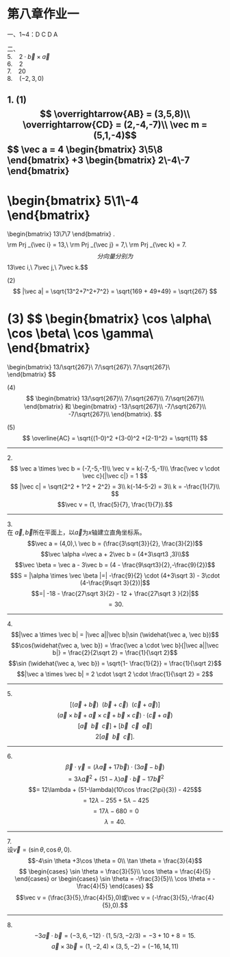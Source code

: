 # 第八章作业一
一、1~4：D C D A  

二、  
5\. $\ \ \ 2\cdot\vec b \times \vec a$  
6\. $\ \ \ 2$  
7\. $\ \ \ 20$  
8\. $\ \ \ (-2,3,0)$

1\.
(1)
$$
\overrightarrow{AB} = (3,5,8)\\
\overrightarrow{CD} = (2,-4,-7)\\
\vec m = (5,1,-4)$$
$$
\vec a = 
4
\begin{bmatrix}
    3\\5\\8
\end{bmatrix}
+3
\begin{bmatrix}
    2\\-4\\-7
\end{bmatrix}
-
\begin{bmatrix}
    5\\1\\-4
\end{bmatrix}
=
\begin{bmatrix}
    13\\7\\7
\end{bmatrix}
.
$$
$$\rm Prj _{\vec i} = 13,\ \rm Prj _{\vec j} = 7,\ \rm Prj _{\vec k} = 7.$$
分向量分别为
$$13\vec i,\ 7\vec j,\ 7\vec k.$$

(2)
$$
|\vec a| = \sqrt{13^2+7^2+7^2} = \sqrt{169 + 49+49} = \sqrt{267} 
$$

(3)
$$
\begin{bmatrix}
    \cos \alpha\\
    \cos \beta\\
    \cos \gamma\\
\end{bmatrix}
=
\begin{bmatrix}
    13/\sqrt{267}\\
    7/\sqrt{267}\\
    7/\sqrt{267}\\    
\end{bmatrix}
$$

(4)
$$
\begin{bmatrix}
    13/\sqrt{267}\\
    7/\sqrt{267}\\
    7/\sqrt{267}\\    
\end{bmatrix}
和
\begin{bmatrix}
    -13/\sqrt{267}\\
    -7/\sqrt{267}\\
    -7/\sqrt{267}\\    
\end{bmatrix}.
$$

(5)
$$
\overline{AC} = \sqrt{(1-0)^2 +(3-0)^2 +(2-1)^2} = \sqrt{11}
$$

___
2\.  
$$
\vec a \times \vec b = (-7,-5,-1)\\
\vec v = k(-7,-5,-1)\\
\frac{\vec v \cdot \vec c}{|\vec c|} = 1
$$
$$
|\vec c| = \sqrt{2^2 + 1^2 + 2^2} = 3\\
k(-14-5-2) = 3\\
k = -\frac{1}{7}\\
$$
$$\vec v = (1, \frac{5}{7}, \frac{1}{7}).$$
___
3\.  
在$\ \vec a, \vec b$所在平面上，以$\vec a$为$x$轴建立直角坐标系。
$$\vec a = (4,0),\ \vec b = (\frac{3\sqrt{3}}{2}, \frac{3}{2})$$
$$\vec \alpha =\vec a + 2\vec b = (4+3\sqrt3 ,3)\\$$
$$\vec \beta = \vec a - 3\vec b = (4 - \frac{9\sqrt3}{2},-\frac{9}{2})$$
$$S = |\alpha \times \vec \beta |=| -\frac{9}{2} \cdot (4+3\sqrt 3) - 3\cdot (4-\frac{9\sqrt 3}{2})|$$
$$=| -18 - \frac{27\sqrt 3}{2} - 12 + \frac{27\sqrt 3 }{2}|$$
$$= 30.$$

___
4\.
$$|\vec a \times \vec b| = |\vec a||\vec b|\sin (\widehat{\vec a, \vec b})$$
$$\cos(\widehat{\vec a, \vec b}) = \frac{\vec a \cdot \vec b}{|\vec a||\vec b|} = \frac{2}{2\sqrt 2} = \frac{1}{\sqrt 2}$$
$$\sin (\widehat{\vec a, \vec b}) = \sqrt{1- \frac{1}{2}} =  \frac{1}{\sqrt 2}$$
$$|\vec a \times \vec b| = 2 \cdot \sqrt 2 \cdot \frac{1}{\sqrt 2} = 2$$

___
5\.
$$[(\vec a + \vec b)\ \ (\vec b + \vec c)\ \ (\vec c + \vec a)]$$
$$(\vec a \times \vec b +\vec a \times \vec c +\vec b \times \vec c)\cdot(\vec c + \vec a)$$
$$[\vec a\ \ \vec b\ \ \vec c] + [\vec b\ \ \vec c \ \ \vec a]$$
$$2 [\vec a\ \ \vec b\ \ \vec c].$$

___
6\.
$$\vec \beta \cdot \vec \gamma  = (\lambda \vec a + 17\vec b)\cdot(3\vec a -\vec b)$$
$$= 3\lambda\vec a^2 + (51 - \lambda)\vec a\cdot \vec b - 17\vec b^2$$
$$= 12\lambda  + (51-\lambda)(10\cos \frac{2\pi}{3}) - 425$$
$$=12\lambda -255+5\lambda - 425$$
$$= 17\lambda - 680 = 0$$
$$\lambda = 40.$$

___
7\.  
设$\vec v=(\sin \theta, \cos \theta, 0).$
$$-4\sin \theta +3\cos \theta = 0\\
\tan \theta = \frac{3}{4}$$
$$
\begin{cases}
    \sin \theta = \frac{3}{5}\\
    \cos \theta = \frac{4}{5}
\end{cases}
or
\begin{cases}
    \sin \theta = -\frac{3}{5}\\
    \cos \theta = -\frac{4}{5}
\end{cases}
$$
$$\vec v = (\frac{3}{5},\frac{4}{5},0)或\vec v = (-\frac{3}{5},-\frac{4}{5},0).$$

___
8\.
$$-3\vec a\cdot \vec b = (-3,6,-12)\cdot(1,5/3,-2/3) = -3 + 10+8 = 15.$$
$$
\vec a\times 3\vec b =(1,-2,4)\times(3,5,-2) = (-16,14,11)
$$

